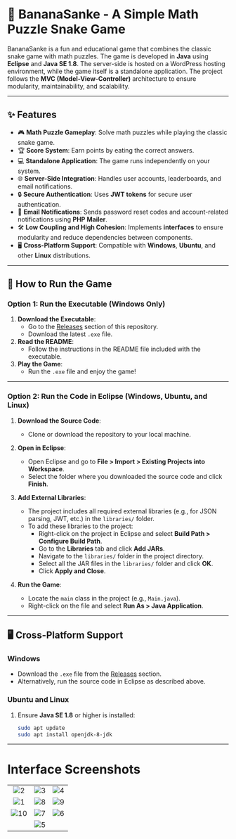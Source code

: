 # 🍌 BananaSanke - A Simple Math Puzzle Snake Game

BananaSanke is a fun and educational game that combines the classic snake game with math puzzles. The game is developed in **Java** using **Eclipse** and **Java SE 1.8**. The server-side is hosted on a WordPress hosting environment, while the game itself is a standalone application. The project follows the **MVC (Model-View-Controller)** architecture to ensure modularity, maintainability, and scalability.

---

## ✨ Features
- 🎮 **Math Puzzle Gameplay**: Solve math puzzles while playing the classic snake game.
- 🏆 **Score System**: Earn points by eating the correct answers.
- 💻 **Standalone Application**: The game runs independently on your system.
- 🌐 **Server-Side Integration**: Handles user accounts, leaderboards, and email notifications.
- 🔒 **Secure Authentication**: Uses **JWT tokens** for secure user authentication.
- 📧 **Email Notifications**: Sends password reset codes and account-related notifications using **PHP Mailer**.
- 🛠️ **Low Coupling and High Cohesion**: Implements **interfaces** to ensure modularity and reduce dependencies between components.
- 🖥️ **Cross-Platform Support**: Compatible with **Windows**, **Ubuntu**, and other **Linux** distributions.

---

## 🚀 How to Run the Game

### Option 1: Run the Executable (Windows Only)
1. **Download the Executable**:
   - Go to the [Releases](https://github.com/J-A-D-Dulmina/BananaSanke/releases) section of this repository.
   - Download the latest `.exe` file.
2. **Read the README**:
   - Follow the instructions in the README file included with the executable.
3. **Play the Game**:
   - Run the `.exe` file and enjoy the game!

---

### Option 2: Run the Code in Eclipse (Windows, Ubuntu, and Linux)
1. **Download the Source Code**:
   - Clone or download the repository to your local machine.

2. **Open in Eclipse**:
   - Open Eclipse and go to **File > Import > Existing Projects into Workspace**.
   - Select the folder where you downloaded the source code and click **Finish**.

3. **Add External Libraries**:
   - The project includes all required external libraries (e.g., for JSON parsing, JWT, etc.) in the `libraries/` folder.
   - To add these libraries to the project:
     - Right-click on the project in Eclipse and select **Build Path > Configure Build Path**.
     - Go to the **Libraries** tab and click **Add JARs**.
     - Navigate to the `libraries/` folder in the project directory.
     - Select all the JAR files in the `libraries/` folder and click **OK**.
     - Click **Apply and Close**.

4. **Run the Game**:
   - Locate the `main` class in the project (e.g., `Main.java`).
   - Right-click on the file and select **Run As > Java Application**.

---

## 🖥️ Cross-Platform Support

### Windows
- Download the `.exe` file from the [Releases](https://github.com/J-A-D-Dulmina/BananaSanke/releases) section.
- Alternatively, run the source code in Eclipse as described above.

### Ubuntu and Linux
1. Ensure **Java SE 1.8** or higher is installed:
   ```bash
   sudo apt update
   sudo apt install openjdk-8-jdk
   ```

---

# Interface Screenshots


<div align="center">
  <table>
    <tr>   
      <td align="center"><img src="https://github.com/user-attachments/assets/c3dbe2ca-2db4-4a6c-ab5e-73b85ff0da34" alt="2"></td>
      <td align="center"><img src="https://github.com/user-attachments/assets/1997e6d7-b172-46de-864d-97a124f57ac5" alt="3"></td>
      <td align="center"><img src="https://github.com/user-attachments/assets/de8eb2a0-ed40-48bf-b90d-4a2eb4d068fa" alt="4"></td>
    </tr>
    <tr>
      <td align="center"><img src="https://github.com/user-attachments/assets/2287dd7c-031b-4b2a-96de-8cbace1d7801" alt="1"></td>
      <td align="center"><img src="https://github.com/user-attachments/assets/9ac1788f-c2d1-4ed8-8aa5-13c5df9e3a35" alt="8"></td>
      <td align="center"><img src="https://github.com/user-attachments/assets/e8c53de8-1ca8-4435-af33-bda7b546b1c1" alt="9"></td>
    </tr>
    <tr>
    <td align="center"><img src="https://github.com/user-attachments/assets/71083cf7-5f91-4aa5-b9a5-323c0d519776" alt="10"></td>
      <td align="center"><img src="https://github.com/user-attachments/assets/80962da8-fe63-46dc-879e-2e7f8325b6b3" alt="7"></td>
      <td align="center"><img src="https://github.com/user-attachments/assets/07216f6f-bbb5-47cb-8f5b-a6ec0ab607d5" alt="6"></td>
    </tr>
    <tr>
      <td></td>
      <td align="center"><img src="https://github.com/user-attachments/assets/149a2897-9b9d-4b85-82ab-30882f838a76" alt="5"></td>
      <td></td>
    </tr>
  </table>
</div>

